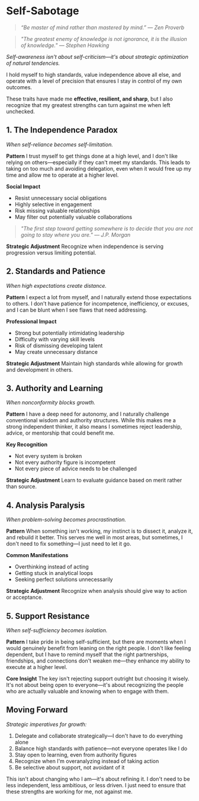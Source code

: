 # Self-Sabotage

> *“Be master of mind rather than mastered by mind.” — Zen Proverb*

> *"The greatest enemy of knowledge is not ignorance, it is the illusion of knowledge." — Stephen Hawking*

*Self-awareness isn't about self-criticism—it's about strategic optimization of natural tendencies.*

I hold myself to high standards, value independence above all else, and operate with a level of precision that ensures I stay in control of my own outcomes.

These traits have made me **effective, resilient, and sharp**, but I also recognize that my greatest strengths can turn against me when left unchecked.

## 1. The Independence Paradox

*When self-reliance becomes self-limitation.*

**Pattern**
I trust myself to get things done at a high level, and I don't like relying on others—especially if they can't meet my standards. This leads to taking on too much and avoiding delegation, even when it would free up my time and allow me to operate at a higher level.

**Social Impact**
- Resist unnecessary social obligations
- Highly selective in engagement
- Risk missing valuable relationships
- May filter out potentially valuable collaborations

> *"The first step toward getting somewhere is to decide that you are not going to stay where you are." — J.P. Morgan*

**Strategic Adjustment**
Recognize when independence is serving progression versus limiting potential.

## 2. Standards and Patience

*When high expectations create distance.*

**Pattern**
I expect a lot from myself, and I naturally extend those expectations to others. I don't have patience for incompetence, inefficiency, or excuses, and I can be blunt when I see flaws that need addressing.

**Professional Impact**
- Strong but potentially intimidating leadership
- Difficulty with varying skill levels
- Risk of dismissing developing talent
- May create unnecessary distance

**Strategic Adjustment**
Maintain high standards while allowing for growth and development in others.

## 3. Authority and Learning

*When nonconformity blocks growth.*

**Pattern**
I have a deep need for autonomy, and I naturally challenge conventional wisdom and authority structures. While this makes me a strong independent thinker, it also means I sometimes reject leadership, advice, or mentorship that could benefit me.

**Key Recognition**
- Not every system is broken
- Not every authority figure is incompetent
- Not every piece of advice needs to be challenged

**Strategic Adjustment**
Learn to evaluate guidance based on merit rather than source.

## 4. Analysis Paralysis

*When problem-solving becomes procrastination.*

**Pattern**
When something isn't working, my instinct is to dissect it, analyze it, and rebuild it better. This serves me well in most areas, but sometimes, I don't need to fix something—I just need to let it go.

**Common Manifestations**
- Overthinking instead of acting
- Getting stuck in analytical loops
- Seeking perfect solutions unnecessarily

**Strategic Adjustment**
Recognize when analysis should give way to action or acceptance.

## 5. Support Resistance

*When self-sufficiency becomes isolation.*

**Pattern**
I take pride in being self-sufficient, but there are moments when I would genuinely benefit from leaning on the right people. I don't like feeling dependent, but I have to remind myself that the right partnerships, friendships, and connections don't weaken me—they enhance my ability to execute at a higher level.

**Core Insight**
The key isn't rejecting support outright but choosing it wisely. It's not about being open to everyone—it's about recognizing the people who are actually valuable and knowing when to engage with them.

## Moving Forward

*Strategic imperatives for growth:*

1. Delegate and collaborate strategically—I don't have to do everything alone
2. Balance high standards with patience—not everyone operates like I do
3. Stay open to learning, even from authority figures
4. Recognize when I'm overanalyzing instead of taking action
5. Be selective about support, not avoidant of it

This isn't about changing who I am—it's about refining it. I don't need to be less independent, less ambitious, or less driven. I just need to ensure that these strengths are working for me, not against me.